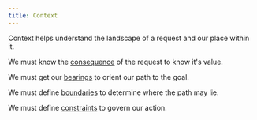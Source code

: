 ```yaml
---
title: Context
---
```


Context helps understand the landscape of a request and our place within it.

We must know the [consequence](./consequence.md) of the request to know it's value.

We must get our [bearings](./bearings.md) to orient our path to the goal.

We must define [boundaries](./boundaries.md) to determine where the path may lie.

We must define [constraints](./constraints.md) to govern our action.

